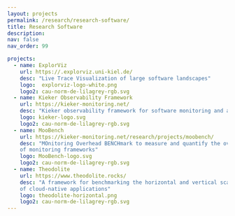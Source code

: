```yaml
---
layout: projects
permalink: /research/research-software/
title: Research Software
description: 
nav: false
nav_order: 99

projects:
  - name: ExplorViz
    url: https://.explorviz.uni-kiel.de/
    desc: "Live Trace Visualization of large software landscapes"
    logo:  explorviz-logo-white.png
    logo2: cau-norm-de-lilagrey-rgb.svg
  - name: Kieker Observability Framework
    url: https://kieker-monitoring.net/
    desc: "Kieker observability framework for software monitoring and analysis"
    logo: kieker-logo.svg
    logo2: cau-norm-de-lilagrey-rgb.svg
  - name: MooBench
    url: https://kieker-monitoring.net/research/projects/moobench/
    desc: "MOnitoring Overhead BENCHmark to measure and quantify the overhead
    of monitoring frameworks"
    logo: MooBench-logo.svg
    logo2: cau-norm-de-lilagrey-rgb.svg
  - name: Theodolite
    url: https://www.theodolite.rocks/
    desc: "A framework for benchmarking the horizontal and vertical scalability
    of cloud-native applications"
    logo: theodolite-horizontal.png
    logo2: cau-norm-de-lilagrey-rgb.svg
---
```

